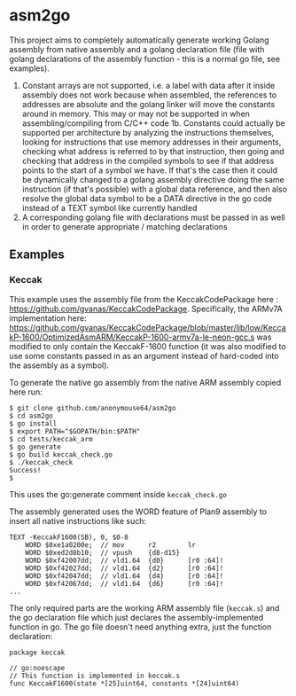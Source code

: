 # asm2go

This project aims to completely automatically generate working Golang assembly from native assembly and a golang declaration file (file with golang declarations of the assembly function - this is a normal go file, see examples).

1. Constant arrays are not supported, i.e. a label with data after it inside assembly does not work because when assembled, the references to addresses are absolute and the golang linker will move the constants around in memory. This may or may not be supported in when assembling/compiling from C/C++ code
1b. Constants could actually be supported per architecture by analyzing the instructions themselves, looking for instructions that use memory addresses in their arguments, checking what address is referred to by that instruction, then going and checking that address in the compiled symbols to see if that address points to the start of a symbol we have. If that's the case then it could be dynamically changed to a golang assembly directive doing the same instruction (if that's possible) with a global data reference, and then also resolve the global data symbol to be a DATA directive in the go code instead of a TEXT symbol like currently handled
2. A corresponding golang file with declarations must be passed in as well in order to generate appropriate / matching declarations

## Examples

### Keccak

This example uses the assembly file from the KeccakCodePackage here : https://github.com/gvanas/KeccakCodePackage. Specifically, the ARMv7A implementation here: https://github.com/gvanas/KeccakCodePackage/blob/master/lib/low/KeccakP-1600/OptimizedAsmARM/KeccakP-1600-armv7a-le-neon-gcc.s was modified to only contain the KeccakF-1600 function (it was also modified to use some constants passed in as an argument instead of hard-coded into the assembly as a symbol). 

To generate the native go assembly from the native ARM assembly copied here run:

	$ git clone github.com/anonymouse64/asm2go
	$ cd asm2go
	$ go install
	$ export PATH="$GOPATH/bin:$PATH"
	$ cd tests/keccak_arm
	$ go generate
	$ go build keccak_check.go
	$ ./keccak_check
	Success!
	$

This uses the go:generate comment inside `keccak_check.go`

The assembly generated uses the WORD feature of Plan9 assembly to insert all native instructions like such:

```
TEXT ·KeccakF1600(SB), 0, $0-8
    WORD $0xe1a0200e;  // mov      r2        lr 
    WORD $0xed2d8b10;  // vpush    {d8-d15}  
    WORD $0xf42007dd;  // vld1.64  {d0}      [r0 :64]!  
    WORD $0xf42027dd;  // vld1.64  {d2}      [r0 :64]!  
    WORD $0xf42047dd;  // vld1.64  {d4}      [r0 :64]!  
    WORD $0xf42067dd;  // vld1.64  {d6}      [r0 :64]!  
...
```

The only required parts are the working ARM assembly file (`keccak.s`) and the go declaration file which just declares the assembly-implemented function in go. The go file doesn't need anything extra, just the function declaration:

```
package keccak

// go:noescape
// This function is implemented in keccak.s
func KeccakF1600(state *[25]uint64, constants *[24]uint64)

```